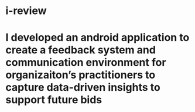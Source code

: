 # i-review
# I developed an android application to create a feedback system and communication environment for organizaiton’s practitioners to capture data-driven insights to support future bids
